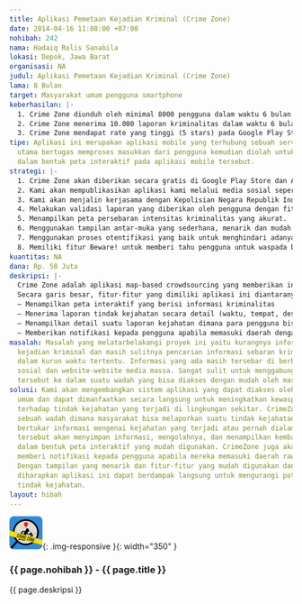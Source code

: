 ```yaml
---
title: Aplikasi Pemetaan Kejadian Kriminal (Crime Zone)
date: 2014-04-16 11:08:00 +07:00
nohibah: 242
nama: Hadaiq Rolis Sanabila
lokasi: Depok, Jawa Barat
organisasi: NA
judul: Aplikasi Pemetaan Kejadian Kriminal (Crime Zone)
lama: 8 Bulan
target: Masyarakat umum pengguna smartphone
keberhasilan: |-
  1. Crime Zone diunduh oleh minimal 8000 pengguna dalam waktu 6 bulan setelah peluncuran.
  2. Crime Zone menerima 10.000 laporan kriminalitas dalam waktu 6 bulan setelah peluncuran.
  3. Crime Zone mendapat rate yang tinggi (5 stars) pada Google Play Store dan Apple App Store
tipe: Aplikasi ini merupakan aplikasi mobile yang terhubung sebuah server utama. Server
  utama bertugas memproses masukkan dari pengguna kemudian diolah untuk ditampilkan
  dalam bentuk peta interaktif pada aplikasi mobile tersebut.
strategi: |-
  1. Crime Zone akan diberikan secara gratis di Google Play Store dan Apple App Store (bisa diunduh gratis)
  2. Kami akan mempublikasikan aplikasi kami melalui media sosial seperti Facebook dan Twitter.
  3. Kami akan menjalin kerjasama dengan Kepolisian Negara Republik Indonesia dalam rangka penyebaran aplikasi kami ke masyarakat.
  4. Melakukan validasi laporan yang diberikan oleh pengguna dengan fitur “trust rating”. Pengguna lain bisa melihat suatu laporan dan memberikan rating berdasarkan tingkat kepercayaannya pada laporan tersebut. Laporan dengan nilai “trust” yang besar memiliki tingkat validasi yang lebih baik.
  5. Menampilkan peta persebaran intensitas kriminalitas yang akurat.
  6. Menggunakan tampilan antar-muka yang sederhana, menarik dan mudah digunakan.
  7. Menggunakan proses otentifikasi yang baik untuk menghindari adanya akun palsu.
  8. Memiliki fitur Beware! untuk memberi tahu pengguna untuk waspada bila memasuki daerah yang rawan kejahatan.
kuantitas: NA
dana: Rp. 58 Juta
deskripsi: |-
  Crime Zone adalah aplikasi map-based crowdsourcing yang memberikan informasi kepada pengguna mengenai tingkat kriminalitas di suatu tempat dalam bentuk peta interaktif. Informasi interaktif yang diberikan di peta diolah dari laporan-laporan tindak kejahatan yang di-sampaikan oleh masyarakat selaku pengguna Crime Zone itu sendiri. Aplikasi ini dapat menjadi media bagi masyarakat untuk saling berbagi informasi kejahatan serta berbagi kewaspadaan dan meningkatkan awareness masyarakat terhadap potensi tindak kejahatan.
  Secara garis besar, fitur-fitur yang dimiliki aplikasi ini diantaranya:
  – Menampilkan peta interaktif yang berisi informasi kriminalitas
  – Menerima laporan tindak kejahatan secara detail (waktu, tempat, deskripsi)
  – Menampilkan detail suatu laporan kejahatan dimana para pengguna bisa saling berinteraksi
  – Memberikan notifikasi kepada pengguna apabila memasuki daerah dengan tingkat kriminalitas tinggi
masalah: Masalah yang melatarbelakangi proyek ini yaitu kurangnya informasi mengenai
  kejadian kriminal dan masih sulitnya pencarian informasi sebaran kriminal yang terjadi
  dalam kurun waktu tertentu. Informasi yang ada masih tersebar di berbagai media
  sosial dan website-website media massa. Sangat sulit untuk menggabungkan data-data
  tersebut ke dalam suatu wadah yang bisa diakses dengan mudah oleh masyarakat.
solusi: Kami akan mengembangkan sistem aplikasi yang dapat diakses oleh masyarakat
  umum dan dapat dimanfaatkan secara langsung untuk meningkatkan kewaspadaan masyarakat
  terhadap tindak kejahatan yang terjadi di lingkungan sekitar. CrimeZone akan menjadi
  sebuah wadah dimana masyarakat bisa melaporkan suatu tindak kejahatan dan saling
  bertukar informasi mengenai kejahatan yang terjadi atau pernah dialaminya. Sistem
  tersebut akan menyimpan informasi, mengolahnya, dan menampilkan kembali kepada masyarakat
  dalam bentuk peta interaktif yang mudah digunakan. CrimeZone juga akan secara langsung
  memberi notifikasi kepada pengguna apabila mereka memasuki daerah rawan kejahatan.
  Dengan tampilan yang menarik dan fitur-fitur yang mudah digunakan dan dipahami,
  diharapkan aplikasi ini dapat berdampak langsung untuk mengurangi potensi terjadinya
  tindak kejahatan.
layout: hibah
---
```


![242](/static/img/hibahcms/242.png){: .img-responsive }{: width="350" }

### {{ page.nohibah }} - {{ page.title }}

{{ page.deskripsi }}
